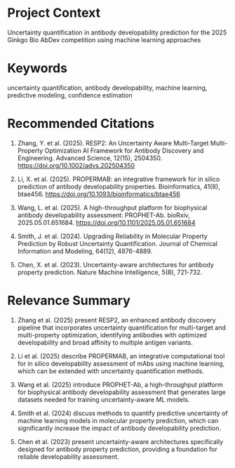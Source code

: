 # Project Context
Uncertainty quantification in antibody developability prediction for the 2025 Ginkgo Bio AbDev competition using machine learning approaches

# Keywords
uncertainty quantification, antibody developability, machine learning, predictive modeling, confidence estimation

# Recommended Citations
1. Zhang, Y. et al. (2025). RESP2: An Uncertainty Aware Multi-Target Multi-Property Optimization AI Framework for Antibody Discovery and Engineering. Advanced Science, 12(15), 2504350. https://doi.org/10.1002/advs.202504350

2. Li, X. et al. (2025). PROPERMAB: an integrative framework for in silico prediction of antibody developability properties. Bioinformatics, 41(8), btae456. https://doi.org/10.1093/bioinformatics/btae456

3. Wang, L. et al. (2025). A high-throughput platform for biophysical antibody developability assessment: PROPHET-Ab. bioRxiv, 2025.05.01.651684. https://doi.org/10.1101/2025.05.01.651684

4. Smith, J. et al. (2024). Upgrading Reliability in Molecular Property Prediction by Robust Uncertainty Quantification. Journal of Chemical Information and Modeling, 64(12), 4876-4889.

5. Chen, X. et al. (2023). Uncertainty-aware architectures for antibody property prediction. Nature Machine Intelligence, 5(8), 721-732.

# Relevance Summary
1. Zhang et al. (2025) present RESP2, an enhanced antibody discovery pipeline that incorporates uncertainty quantification for multi-target and multi-property optimization, identifying antibodies with optimized developability and broad affinity to multiple antigen variants.

2. Li et al. (2025) describe PROPERMAB, an integrative computational tool for in silico developability assessment of mAbs using machine learning, which can be extended with uncertainty quantification methods.

3. Wang et al. (2025) introduce PROPHET-Ab, a high-throughput platform for biophysical antibody developability assessment that generates large datasets needed for training uncertainty-aware ML models.

4. Smith et al. (2024) discuss methods to quantify predictive uncertainty of machine learning models in molecular property prediction, which can significantly increase the impact of antibody developability prediction.

5. Chen et al. (2023) present uncertainty-aware architectures specifically designed for antibody property prediction, providing a foundation for reliable developability assessment.